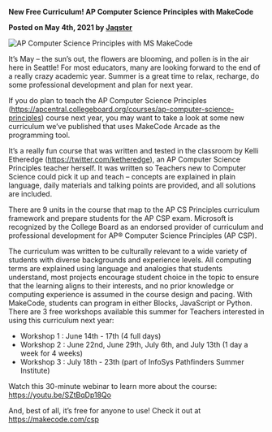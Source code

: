 **New Free Curriculum!  AP Computer Science Principles with MakeCode**

**Posted on May 4th, 2021 by [Jaqster](https://github.com/jaqster)**

![AP Computer Science Principles with MS MakeCode](/static/blog/csp/apcsp-banner.jpg)

It’s May – the sun’s out, the flowers are blooming, and pollen is in the air here in Seattle!  For most educators, many are looking forward to the end of a really crazy academic year.  Summer is a great time to relax, recharge, do some professional development and plan for next year.

If you do plan to teach the AP Computer Science Principles (https://apcentral.collegeboard.org/courses/ap-computer-science-principles) course next year, you may want to take a look at some new curriculum we’ve published that uses MakeCode Arcade as the programming tool.

It’s a really fun course that was written and tested in the classroom by Kelli Etheredge (https://twitter.com/ketheredge), an AP Computer Science Principles teacher herself.  It was written so Teachers new to Computer Science could pick it up and teach – concepts are explained in plain language, daily materials and talking points are provided, and all solutions are included.

There are 9 units in the course that map to the AP CS Principles curriculum framework and prepare students for the AP CSP exam. Microsoft is recognized by the College Board as an endorsed provider of curriculum and professional development for AP® Computer Science Principles (AP CSP).  

The curriculum was written to be culturally relevant to a wide variety of students with diverse backgrounds and experience levels. All computing terms are explained using language and analogies that students understand, most projects encourage student choice in the topic to ensure that the learning aligns to their interests, and no prior knowledge or computing experience is assumed in the course design and pacing.  With MakeCode, students can program in either Blocks, JavaScript or Python.
There are 3 free workshops available this summer for Teachers interested in using this curriculum next year:

* Workshop 1 : June 14th - 17th (4 full days)
* Workshop 2 : June 22nd, June 29th, July 6th, and July 13th (1 day a week for 4 weeks)
* Workshop 3 : July 18th - 23th (part of InfoSys Pathfinders Summer Institute)

Watch this 30-minute webinar to learn more about the course: https://youtu.be/SZtBqDp18Qo 

And, best of all, it’s free for anyone to use! Check it out at https://makecode.com/csp 